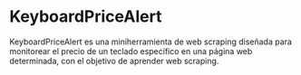 # KeyboardPriceAlert
KeyboardPriceAlert es una miniherramienta de web scraping diseñada para monitorear el precio de un teclado específico en una página web determinada, con el objetivo de aprender web scraping. 
